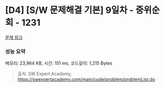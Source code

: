 # [D4] [S/W 문제해결 기본] 9일차 - 중위순회 - 1231 

[문제 링크](https://swexpertacademy.com/main/code/problem/problemDetail.do?contestProbId=AV140YnqAIECFAYD) 

### 성능 요약

메모리: 23,964 KB, 시간: 151 ms, 코드길이: 1,215 Bytes



> 출처: SW Expert Academy, https://swexpertacademy.com/main/code/problem/problemList.do